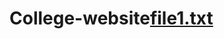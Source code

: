# College-website[file1.txt](https://github.com/Chandralekha-1403/College-website/files/7440279/file1.txt)
